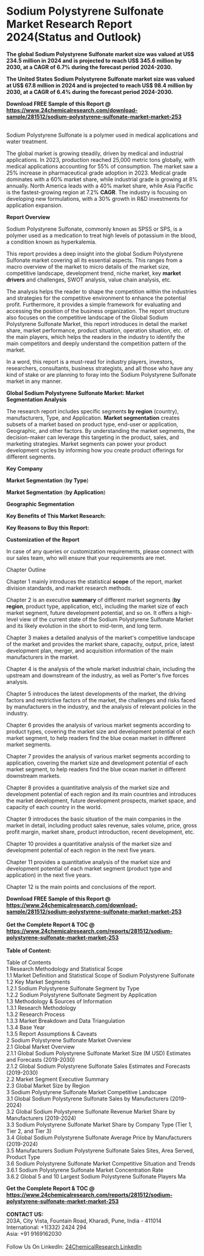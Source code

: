 <h1>Sodium Polystyrene Sulfonate Market Research Report 2024(Status and Outlook)</h1><p><strong>The global Sodium Polystyrene Sulfonate market size was valued at US$ 234.5 million in 2024 and is projected to reach US$ 345.6 million by 2030, at a CAGR of 6.7% during the forecast period 2024-2030.</strong></p><p>
</p><p><strong>The United States Sodium Polystyrene Sulfonate market size was valued at US$ 67.8 million in 2024 and is projected to reach US$ 98.4 million by 2030, at a CAGR of 6.4% during the forecast period 2024-2030.</strong></p><div><b>Download FREE Sample of this Report @ 
            <a href="https://www.24chemicalresearch.com/download-sample/281512/sodium-polystyrene-sulfonate-market-market-253">
            https://www.24chemicalresearch.com/download-sample/281512/sodium-polystyrene-sulfonate-market-market-253</a></b></div><br><p>
</p><p>Sodium Polystyrene Sulfonate is a polymer used in medical applications and water treatment.</p><p>
</p><p>The global market is growing steadily, driven by medical and industrial applications. In 2023, production reached 25,000 metric tons globally, with medical applications accounting for 55% of consumption. The market saw a 25% increase in pharmaceutical grade adoption in 2023. Medical grade dominates with a 60% market share, while industrial grade is growing at 8% annually. North America leads with a 40% market share, while Asia Pacific is the fastest-growing region at 7.2% <strong>CAGR</strong>. The industry is focusing on developing new formulations, with a 30% growth in R&amp;D investments for application expansion.</p><p>
</p><p><strong>Report Overview</strong></p><p>
</p><p></p><p>
</p><p>Sodium Polystyrene Sulfonate, commonly known as SPSS or SPS, is a polymer used as a medication to treat high levels of potassium in the blood, a condition known as hyperkalemia.</p><p>
</p><p>This report provides a deep insight into the global Sodium Polystyrene Sulfonate market covering all its essential aspects. This ranges from a macro overview of the market to micro details of the market size, competitive landscape, development trend, niche market, key <strong>market drivers</strong> and challenges, SWOT analysis, value chain analysis, etc.</p><p>
</p><p>The analysis helps the reader to shape the competition within the industries and strategies for the competitive environment to enhance the potential profit. Furthermore, it provides a simple framework for evaluating and accessing the position of the business organization. The report structure also focuses on the competitive landscape of the Global Sodium Polystyrene Sulfonate Market, this report introduces in detail the market share, market performance, product situation, operation situation, etc. of the main players, which helps the readers in the industry to identify the main competitors and deeply understand the competition pattern of the market.</p><p>
</p><p>In a word, this report is a must-read for industry players, investors, researchers, consultants, business strategists, and all those who have any kind of stake or are planning to foray into the Sodium Polystyrene Sulfonate market in any manner.</p><p>
</p><p><strong>Global Sodium Polystyrene Sulfonate Market: Market Segmentation Analysis</strong></p><p>
</p><p>The research report includes specific segments <strong>by region</strong> (country), manufacturers, Type, and Application. <strong>Market segmentation</strong> creates subsets of a market based on product type, end-user or application, Geographic, and other factors. By understanding the market segments, the decision-maker can leverage this targeting in the product, sales, and marketing strategies. Market segments can power your product development cycles by informing how you create product offerings for different segments.</p><p>
</p><p><strong>Key Company</strong></p><p>
</p><p>
</p><p><strong>Market Segmentation</strong> (<strong>by Type</strong>)</p><p>
</p><p>
</p><p><strong>Market Segmentation</strong> (<strong>by Application</strong>)</p><p>
</p><p>
</p><p><strong>Geographic Segmentation</strong></p><p>
</p><p>
</p><p><strong>Key Benefits of This Market Research:</strong></p><p>
</p><p>
</p><p><strong>Key Reasons to Buy this Report:</strong></p><p>
</p><p>
</p><p><strong>Customization of the Report</strong></p><p>
</p><p>In case of any queries or customization requirements, please connect with our sales team, who will ensure that your requirements are met.</p><p>
</p><p>Chapter Outline</p><p>
</p><p>Chapter 1 mainly introduces the statistical <strong>scope</strong> of the report, market division standards, and market research methods.</p><p>
</p><p>Chapter 2 is an executive <strong>summary</strong> of different market segments (<strong>by region</strong>, product type, application, etc), including the market size of each market segment, future development potential, and so on. It offers a high-level view of the current state of the Sodium Polystyrene Sulfonate Market and its likely evolution in the short to mid-term, and long term.</p><p>
</p><p>Chapter 3 makes a detailed analysis of the market's competitive landscape of the market and provides the market share, capacity, output, price, latest development plan, merger, and acquisition information of the main manufacturers in the market.</p><p>
</p><p>Chapter 4 is the analysis of the whole market industrial chain, including the upstream and downstream of the industry, as well as Porter's five forces analysis.</p><p>
</p><p>Chapter 5 introduces the latest developments of the market, the driving factors and restrictive factors of the market, the challenges and risks faced by manufacturers in the industry, and the analysis of relevant policies in the industry.</p><p>
</p><p>Chapter 6 provides the analysis of various market segments according to product types, covering the market size and development potential of each market segment, to help readers find the blue ocean market in different market segments.</p><p>
</p><p>Chapter 7 provides the analysis of various market segments according to application, covering the market size and development potential of each market segment, to help readers find the blue ocean market in different downstream markets.</p><p>
</p><p>Chapter 8 provides a quantitative analysis of the market size and development potential of each region and its main countries and introduces the market development, future development prospects, market space, and capacity of each country in the world.</p><p>
</p><p>Chapter 9 introduces the basic situation of the main companies in the market in detail, including product sales revenue, sales volume, price, gross profit margin, market share, product introduction, recent development, etc.</p><p>
</p><p>Chapter 10 provides a quantitative analysis of the market size and development potential of each region in the next five years.</p><p>
</p><p>Chapter 11 provides a quantitative analysis of the market size and development potential of each market segment (product type and application) in the next five years.</p><p>
</p><p>Chapter 12 is the main points and conclusions of the report.</p><div><b>Download FREE Sample of this Report @ 
            <a href="https://www.24chemicalresearch.com/download-sample/281512/sodium-polystyrene-sulfonate-market-market-253">
            https://www.24chemicalresearch.com/download-sample/281512/sodium-polystyrene-sulfonate-market-market-253</a></b></div><br><div><b>Get the Complete Report & TOC @ 
            <a href="https://www.24chemicalresearch.com/reports/281512/sodium-polystyrene-sulfonate-market-market-253">
            https://www.24chemicalresearch.com/reports/281512/sodium-polystyrene-sulfonate-market-market-253</a></b></div><br>
            <b>Table of Content:</b><p>Table of Contents<br />
 1 Research Methodology and Statistical Scope<br />
 1.1 Market Definition and Statistical Scope of Sodium Polystyrene Sulfonate<br />
 1.2 Key Market Segments<br />
 1.2.1 Sodium Polystyrene Sulfonate Segment by Type<br />
 1.2.2 Sodium Polystyrene Sulfonate Segment by Application<br />
 1.3 Methodology & Sources of Information<br />
 1.3.1 Research Methodology<br />
 1.3.2 Research Process<br />
 1.3.3 Market Breakdown and Data Triangulation<br />
 1.3.4 Base Year<br />
 1.3.5 Report Assumptions & Caveats<br />
 2 Sodium Polystyrene Sulfonate Market Overview<br />
 2.1 Global Market Overview<br />
 2.1.1 Global Sodium Polystyrene Sulfonate Market Size (M USD) Estimates and Forecasts (2019-2030)<br />
 2.1.2 Global Sodium Polystyrene Sulfonate Sales Estimates and Forecasts (2019-2030)<br />
 2.2 Market Segment Executive Summary<br />
 2.3 Global Market Size by Region<br />
 3 Sodium Polystyrene Sulfonate Market Competitive Landscape<br />
 3.1 Global Sodium Polystyrene Sulfonate Sales by Manufacturers (2019-2024)<br />
 3.2 Global Sodium Polystyrene Sulfonate Revenue Market Share by Manufacturers (2019-2024)<br />
 3.3 Sodium Polystyrene Sulfonate Market Share by Company Type (Tier 1, Tier 2, and Tier 3)<br />
 3.4 Global Sodium Polystyrene Sulfonate Average Price by Manufacturers (2019-2024)<br />
 3.5 Manufacturers Sodium Polystyrene Sulfonate Sales Sites, Area Served, Product Type<br />
 3.6 Sodium Polystyrene Sulfonate Market Competitive Situation and Trends<br />
 3.6.1 Sodium Polystyrene Sulfonate Market Concentration Rate<br />
 3.6.2 Global 5 and 10 Largest Sodium Polystyrene Sulfonate Players Ma</p><div><b>Get the Complete Report & TOC @ 
            <a href="https://www.24chemicalresearch.com/reports/281512/sodium-polystyrene-sulfonate-market-market-253">
            https://www.24chemicalresearch.com/reports/281512/sodium-polystyrene-sulfonate-market-market-253</a></b></div><br><b>CONTACT US:</b><br>
            203A, City Vista, Fountain Road, Kharadi, Pune, India - 411014<br>
            International: +1(332) 2424 294<br>
            Asia: +91 9169162030 <br><br>
            Follow Us On LinkedIn: <a href="https://www.linkedin.com/company/24chemicalresearch/">24ChemicalResearch LinkedIn</a>